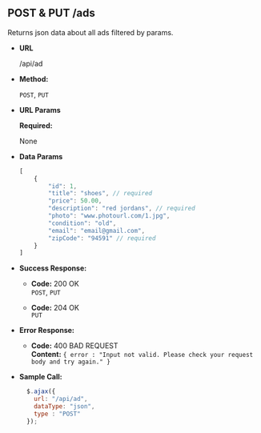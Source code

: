 **POST & PUT /ads**
----
  Returns json data about all ads filtered by params. 

* **URL**

  /api/ad

* **Method:**

  `POST`, `PUT`
  
*  **URL Params**

   **Required:**
 
   None

* **Data Params**
    ```javascript
    [
        {
            "id": 1,
            "title": "shoes", // required
            "price": 50.00,
            "description": "red jordans", // required
            "photo": "www.photourl.com/1.jpg",
            "condition": "old",
            "email": "email@gmail.com",
            "zipCode": "94591" // required
        }
    ]
    ```

* **Success Response:**

    * **Code:** 200 OK <br />
    `POST`, `PUT`

    * **Code:** 204 OK <br /> 
    `PUT`

    
 
* **Error Response:**

  * **Code:** 400 BAD REQUEST <br />
    **Content:** `{ error : "Input not valid. Please check your request body and try again." }`

* **Sample Call:**

  ```javascript
    $.ajax({
      url: "/api/ad",
      dataType: "json",
      type : "POST"
    });
  ```